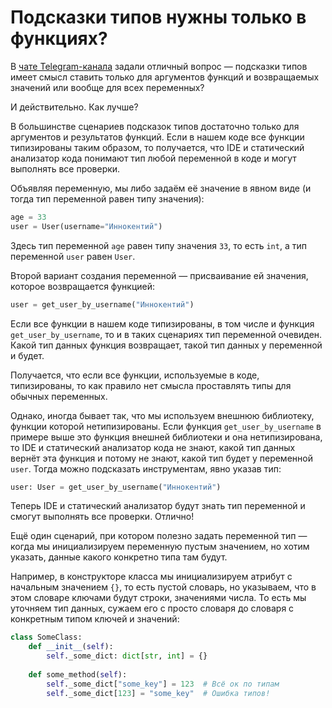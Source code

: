 # Подсказки типов нужны только в функциях?

В [чате Telegram-канала](https://t.me/t0digital) задали отличный вопрос — подсказки типов имеет смысл ставить только для аргументов функций и возвращаемых значений или вообще для всех переменных?

И действительно. Как лучше?

В большинстве сценариев подсказок типов достаточно только для аргументов и результатов функций. Если в нашем коде все функции типизированы таким образом, то получается, что IDE и статический анализатор кода понимают тип любой переменной в коде и могут выполнять все проверки.

Объявляя переменную, мы либо задаём её значение в явном виде (и тогда тип переменной равен типу значения):

```python
age = 33
user = User(username="Иннокентий")
```

Здесь тип переменной `age` равен типу значения `33`, то есть `int`, а тип переменной `user` равен `User`.

Второй вариант создания переменной — присваивание ей значения, которое возвращается функцией:

```python
user = get_user_by_username("Иннокентий")
```

Если все функции в нашем коде типизированы, в том числе и функция `get_user_by_username`, то и в таких сценариях тип переменной очевиден. Какой тип данных функция возвращает, такой тип данных у переменной и будет.

Получается, что если все функции, используемые в коде, типизированы, то как правило нет смысла проставлять типы для обычных переменных.

Однако, иногда бывает так, что мы используем внешнюю библиотеку, функции которой нетипизированы. Если функция `get_user_by_username` в примере выше это функция внешней библиотеки и она нетипизирована, то IDE и статический анализатор кода не знают, какой тип данных вернёт эта функция и потому не знают, какой тип будет у переменной `user`. Тогда можно подсказать инструментам, явно указав тип:

```python
user: User = get_user_by_username("Иннокентий")
```

Теперь IDE и статический анализатор будут знать тип переменной и смогут выполнять все проверки. Отлично!

Ещё один сценарий, при котором полезно задать переменной тип — когда мы инициализируем переменную пустым значением, но хотим указать, данные какого конкретно типа там будут.

Например, в конструкторе класса мы инициализируем атрибут с начальным значением `{}`, то есть пустой словарь, но указываем, что в этом словаре ключами будут строки, значениями числа. То есть мы уточняем тип данных, сужаем его с просто словаря до словаря с конкретным типом ключей и значений:

```python
class SomeClass:
    def __init__(self):
        self._some_dict: dict[str, int] = {}
    
    def some_method(self):
        self._some_dict["some_key"] = 123  # Всё ок по типам
        self._some_dict[123] = "some_key"  # Ошибка типов!
```

